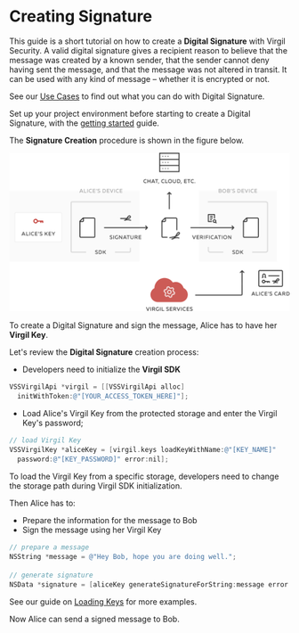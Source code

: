 # Creating Signature

This guide is a short tutorial on how to create a **Digital Signature** with Virgil Security. A valid digital signature gives a recipient reason to believe that the message was created by a known sender, that the sender cannot deny having sent the message, and that the message was not altered in transit. It can be used with any kind of message – whether it is encrypted or not.

See our [Use Cases](https://github.com/VirgilSecurity/virgil-sdk-x/tree/docs-review/docs/objectivec) to find out what you can do with Digital Signature.

Set up your project environment before starting to create a Digital Signature, with the [getting started](/docs/objectivec/guides/configuration/client.md) guide.

The **Signature Creation** procedure is shown in the figure below.

![Virgil Signature Intro](/docs/objectivec/img/Signature_introduction.png "Create Signature")

To create a Digital Signature and sign the message, Alice has to have her **Virgil Key**.


Let's review the **Digital Signature** creation process:

- Developers need to initialize the **Virgil SDK**

```objectivec
VSSVirgilApi *virgil = [[VSSVirgilApi alloc]
  initWithToken:@"[YOUR_ACCESS_TOKEN_HERE]"];
```

- Load Alice's Virgil Key from the protected storage and enter the Virgil Key's password;

```objectivec
// load Virgil Key
VSSVirgilKey *aliceKey = [virgil.keys loadKeyWithName:@"[KEY_NAME]"
  password:@"[KEY_PASSWORD]" error:nil];
```

To load the Virgil Key from a specific storage, developers need to change the storage path during Virgil SDK initialization.

Then Alice has to:
- Prepare the information for the message to Bob
- Sign the message using her Virgil Key

```objectivec
// prepare a message
NSString *message = @"Hey Bob, hope you are doing well.";

// generate signature
NSData *signature = [aliceKey generateSignatureForString:message error:nil];
```

See our guide on [Loading Keys](/docs/objectivec/guides/virgil-key/loading-key.md) for more examples.

Now Alice can send a signed message to Bob.

